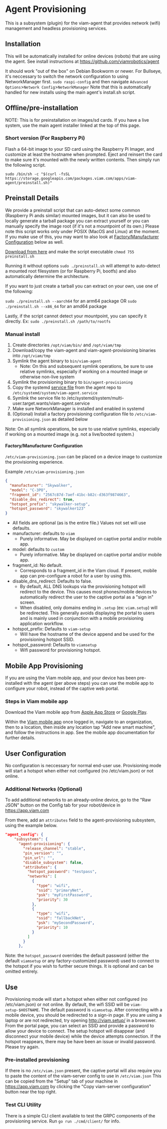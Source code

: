 # Agent Provisioning
This is a subsystem (plugin) for the viam-agent that provides network (wifi) management and headless provisioning services.

## Installation
This will be automatically installed for online devices (robots) that are using the agent. See install instructions at https://github.com/viamrobotics/agent

It should work "out of the box" on Debian Bookworm or newer. For Bullseye, it's neccessary to switch the network configuration to using NetworkManager first. `sudo raspi-config` and then navigate `Advanced Options`>`Network Config`>`NetworkManager` Note that this is automatically handled for new installs using the main agent's install.sh script.


## Offline/pre-installation
NOTE: This is for preinstallation on images/sd cards. If you have a live system, use the main agent installer linked at the top of this page.

### Short version (For Raspberry Pi)
Flash a 64-bit image to your SD card using the Raspberry Pi Imager, and customize at least the hostname when prompted. Eject and reinsert the card to make sure it's mounted with the newly written contents. Then simply run the following script.

```
sudo /bin/sh -c "$(curl -fsSL https://storage.googleapis.com/packages.viam.com/apps/viam-agent/preinstall.sh)"
```

## Preinstall Details
We provide a preinstall script that can auto-detect some common (Raspberry Pi ands similar) mounted images, but it can also be used to locally generate a tarball package you can extract yourself or you can manually specify the image root (if it's not a mountpoint of its own.) Please note this script works only under POSIX (MacOS and Linux) at the moment. If you make use of this, you may want to also look at [Factory/Manufacturer Configuration](#factorymanufacturer-configuration) below as well.

[Download from here](https://storage.googleapis.com/packages.viam.com/apps/viam-agent/preinstall.sh) and make the script executable `chmod 755 preinstall.sh`

Running it without options `sudo ./preinstall.sh` will attempt to auto-detect a mounted root filesystem (or for Raspberry Pi, bootfs) and also automatically determine the architecture.

If you want to just create a tarball you can extract on your own, use one of the following:

`sudo ./preinstall.sh --aarch64` for an arm64 package
OR
`sudo ./preinstall.sh --x86_64` for an amd64 package

Lastly, if the script cannot detect your mountpoint, you can specify it directly. Ex: `sudo ./preinstall.sh /path/to/rootfs`

### Manual install
1. Create directories `/opt/viam/bin/` and  `/opt/viam/tmp`
1. Download/copy the viam-agent and viam-agent-provisioning binaries into `/opt/viam/tmp`
1. Symlink the agent binary to `bin/viam-agent`
    * Note: On this and subsequent symlink operations, be sure to use relative symlinks, especially if working on a mounted image or otherwise non-live system
1. Symlink the provisioning binary to `bin/agent-provisioning`
1. Copy the systemd [service file](https://github.com/viamrobotics/agent/blob/main/subsystems/viamagent/viam-agent.service) from the agent repo to `/etc/systemd/system/viam-agent.service`
1. Symlink the service file to /etc/systemd/system/multi-user.target.wants/viam-agent.service
1. Make sure NetworkManager is installed and enabled in systemd
1. (Optional) Install a factory provisioning configuration file to `/etc/viam-provisioning.json` as detailed below

Note: On all symlink operations, be sure to use relative symlinks, especially if working on a mounted image (e.g. not a live/booted system.)


#### Factory/Manufacturer Configuration
`/etc/viam-provisioning.json` can be placed on a device image to customize the provisioning experience. 

Example `/etc/viam-provisioning.json`
```json
{
  "manufacturer": "Skywalker",
  "model": "C-3PO",
  "fragment_id": "2567c87d-7aef-41bc-b82c-d363f9874663",
  "disable_dns_redirect": true,
  "hotspot_prefix": "skywalker-setup",
  "hotspot_password": "skywalker123"
}
```
* All fields are optional (as is the entire file.) Values not set will use defaults.
* manufacturer: defaults to `viam`
  * Purely informative. May be displayed on captive portal and/or mobile app.
* model: defaults to `custom` 
  * Purely informative. May be displayed on captive portal and/or mobile app.
* fragment_id: No default.
  * Corresponds to a fragment_id in the Viam cloud. If present, mobile app can pre-configure a robot for a user by using this.
* disable_dns_redirect: Defaults to false.
  * By default, ALL DNS lookups via the provisioning hotspot will redirect to the device. This causes most phones/mobile devices to automatically redirect the user to the captive portal as a "sign in" screen.
  * When disabled, only domains ending in `.setup` (ex: `viam.setup`) will be redirected. This generally avoids displaying the portal to users and is mainly used in conjunction with a mobile provisioning application workflow.
* hotspot_prefix: Defaults to `viam-setup`
  * Will have the hostname of the device append and be used for the provisioning hotspot SSID.
* hotspot_password: Defaults to `viamsetup`
  * Wifi password for provisioning hotspot.

## Mobile App Provisioning
If you are using the Viam mobile app, and your device has been pre-installed with the agent (per above steps) you can use the mobile app to configure your robot, instead of the captive web portal. 

### Steps in Viam mobile app
Download the Viam mobile app from [Apple App Store](https://apps.apple.com/vn/app/viam-robotics/id6451424162) or [Google Play](https://play.google.com/store/apps/details?id=com.viam.viammobile&hl=en&gl=US).

Within the [Viam mobile app](https://docs.viam.com/fleet/#the-viam-mobile-app) once logged in, navigate to an organization, then to a location, then inside any location tap "Add new smart machine", and follow the instructions in app. See the mobile app documentation for further details.

## User Configuration
No configuration is neccessary for normal end-user use. Provisioning mode will start a hotspot when either not configured (no /etc/viam.json) or not online.

### Additional Networks (Optional)
To add additional networks to an already-online device, go to the "Raw JSON" button on the Config tab for your robot/device in https://app.viam.com

From there, add an `attributes` field to the agent-provisioning subsystem, using the example below.

```json
"agent_config": {
    "subsystems": {
      "agent-provisioning": {
        "release_channel": "stable",
        "pin_version": "",
        "pin_url": "",
        "disable_subsystem": false,
        "attributes": {
          "hotspot_password": "testpass",
          "networks": [
            {
              "type": "wifi",
              "ssid": "primaryNet",
              "psk": "myFirstPassword",
              "priority": 30
            },
            {
              "type": "wifi",
              "ssid": "fallbackNet",
              "psk": "mySecondPassword",
              "priority": 10
            }
          ]
        }
      },
```
Note: the `hotspot_password` overrides the default password (either the default `viamsetup` or any factory-customized password) used to connect to the hotspot if you wish to further secure things. It is optional and can be omitted entirely.

## Use
Provisioning mode will start a hotspot when either not configured (no /etc/viam.json) or not online. By default, the wifi SSID will be `viam-setup-$HOSTNAME`. The default password is `viamsetup`. After connecting with a mobile device, you should be redirected to a sign-in page. If you are using a laptop or are not redirected, try opening http://viam.setup/ in a browswer. From the portal page, you can select an SSID and provide a password to allow your device to connect. The setup hotspot will disappear (and disconnect your mobile device) while the device attempts connection. If the hotspot reappears, there may be have been an issue or invalid password. Please try again.

### Pre-installed provisioning
If there is no `/etc/viam.json` present, the captive portal will also require you to paste the content of the viam-server config to use in `/etc/viam.json` This can be copied from the "Setup" tab of your machine in https://app.viam.com by clicking the "Copy viam-server configuration" button near the top right.

### Test CLI Utility
There is a simple CLI client available to test the GRPC components of the provisioning service. Run `go run ./cmd/client/` for info.
